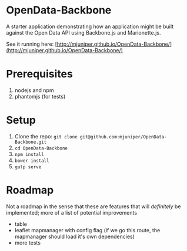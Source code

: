 # OpenData-Backbone
A starter application demonstrating how an application might be built against the Open Data API using Backbone.js and Marionette.js.

See it running here: [http://mjuniper.github.io/OpenData-Backbone/](http://mjuniper.github.io/OpenData-Backbone/)

# Prerequisites
1. nodejs and npm
2. phantomjs (for tests)

# Setup
1. Clone the repo: `git clone git@github.com:mjuniper/OpenData-Backbone.git`
2. `cd OpenData-Backbone`
2. `npm install`
3. `bower install`
4. `gulp serve`

# Roadmap
Not a roadmap in the sense that these are features that will *definitely* be implemented; more of a list of potential improvements

* table
* leaflet mapmanager with config flag (if we go this route, the mapmanager should load it's own dependencies)
* more tests